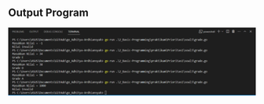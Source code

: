 ## Output Program
![Prioritas1-2.](https://github.com/Adhitya2808/Go_Adhitya-Ardhiansyah/blob/main/2_Basic-Programming/Screenshoot/prioritas1-3.png)
